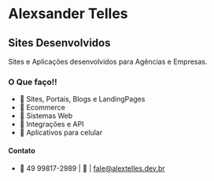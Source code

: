 # Alexsander Telles

## Sites Desenvolvidos
Sites e Aplicações desenvolvidos para Agências e Empresas.

### O Que faço!! 
- 🔸 Sites, Portais, Blogs e LandingPages
- 🔸 Ecommerce
- 🔸 Sistemas Web
- 🔸 Integrações e API
- 🔸 Aplicativos para celular

#### Contato
- :iphone: 49 99817-2989 | :email:      |  fale@alextelles.dev.br
